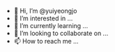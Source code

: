 - 👋 Hi, I’m @yuiyeongjo
- 👀 I’m interested in ...
- 🌱 I’m currently learning ...
- 💞️ I’m looking to collaborate on ...
- 📫 How to reach me ...

<!---
yuiyeongjo/yuiyeongjo is a ✨ special ✨ repository because its `README.md` (this file) appears on your GitHub profile.
You can click the Preview link to take a look at your changes.
--->
